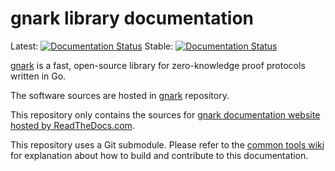 # gnark library documentation

 Latest: [![Documentation Status](https://readthedocs.com/projects/pegasys-gnark/badge/?version=latest)](https://docs.gnark.consensys.net/en/latest/?badge=latest)
 Stable: [![Documentation Status](https://readthedocs.com/projects/pegasys-gnark/badge/?version=stable)](https://docs.gnark.consensys.net/en/stable/?badge=stable)

[gnark] is a fast, open-source library for zero-knowledge proof protocols written in Go.

The software sources are hosted in [gnark] repository.

This repository only contains the sources for [gnark documentation website hosted by ReadTheDocs.com].

This repository uses a Git submodule. Please refer to the [common tools wiki] for explanation about
how to build and contribute to this documentation.

[gnark]: https://github.com/ConsenSys/gnark
[common tools wiki]: https://github.com/Consensys/doc.common/wiki
[gnark documentation website hosted by ReadTheDocs.com]: https://docs.gnark.consensys.net/
